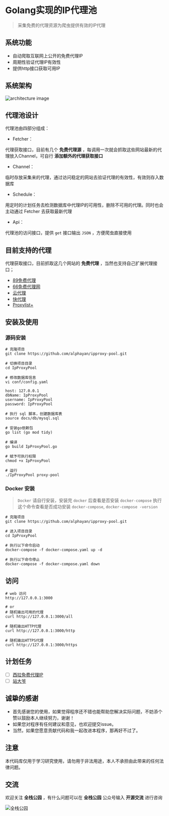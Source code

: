 # Golang实现的IP代理池

> 采集免费的代理资源为爬虫提供有效的IP代理

## 系统功能

- 自动爬取互联网上公开的免费代理IP
- 周期性验证代理IP有效性
- 提供http接口获取可用IP

## 系统架构

![architecture image](./docs/images/architecture.png)

## 代理池设计

代理池由四部分组成：

- Fetcher：

代理获取接口，目前有几个 **免费代理源** ，每调用一次就会抓取这些网站最新的代理放入Channel，可自行 **添加额外的代理获取接口** 

- Channel：

临时存放采集来的代理，通过访问稳定的网站去验证代理的有效性，有效则存入数据库

- Schedule：

用定时的计划任务去检测数据库中代理IP的可用性，删除不可用的代理。同时也会主动通过 Fetcher 去获取最新代理

- Api：

代理池的访问接口，提供 `get` 接口输出 `JSON` ，方便爬虫直接使用

## 目前支持的代理

代理获取接口，目前抓取这几个网站的 **免费代理** ，当然也支持自己扩展代理接口；

- [89免费代理](https://www.89ip.cn)
- [66免费代理网](http://www.66ip.cn)
- [云代理](http://www.ip3366.net)
- [快代理](http://www.kuaidaili.com)
- [Proxylist+](https://list.proxylistplus.com)

## 安装及使用

### 源码安装

```shell
# 克隆项目
git clone https://github.com/alphayan/ipproxy-pool.git

# 切换项目目录
cd IpProxyPool

# 修改数据库信息
vi conf/config.yaml

host: 127.0.0.1
dbName: IpProxyPool
username: IpProxyPool
password: IpProxyPool

# 执行 sql 脚本，创建数据库表
source docs/db/mysql.sql

# 安装go依赖包
go list (go mod tidy)

# 编译
go build IpProxyPool.go

# 赋予可执行权限
chmod +x IpProxyPool

# 运行
./IpProxyPool proxy-pool
```

### Docker 安装

> `Docker` 请自行安装，安装完 `docker` 后查看是否安装 `docker-compose`
> 执行这个命令查看是否成功安装 `docker-compose`, `docker-compose -version`

```shell
# 克隆项目
git clone https://github.com/alphayan/ipproxy-pool.git

# 进入项目目录
cd IpProxyPool

# 执行以下命令启动
docker-compose -f docker-compose.yaml up -d

# 执行以下命令停止
docker-compose -f docker-compose.yaml down
```

## 访问

```shell
# web 访问
http://127.0.0.1:3000

# or
# 随机输出可用的代理
curl http://127.0.0.1:3000/all

# 随机输出HTTP代理
curl http://127.0.0.1:3000/http

# 随机输出HTTPS代理
curl http://127.0.0.1:3000/https
```

## 计划任务

- [ ] [西拉免费代理IP](http://www.xiladaili.com)
- [ ] [站大爷](https://www.zdaye.com)

## 诚挚的感谢

- 首先感谢您的使用，如果觉得程序还不错也能帮助您解决实际问题，不妨添个赞以鼓励本人继续努力，谢谢！
- 如果您对程序有任何建议和意见，也欢迎提交issue。
- 当然，如果您愿意贡献代码和我一起改进本程序，那再好不过了。

## 注意
本代码库仅用于学习研究使用，请勿用于非法用途，本人不承担由此带来的任何法律问题。

## 交流

欢迎关注 **全栈公园** ，有什么问题可以在 **全栈公园** 公众号输入 **开源交流** 进行咨询

![全栈公园](./docs/images/FullStackPark.jpg)
